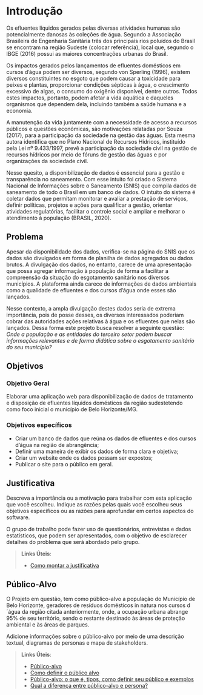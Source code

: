 # Introdução

Os efluentes líquidos gerados pelas diversas atividades humanas são potencialmente danosas às coleções de água. Segundo a Associação Brasileira de Engenharia Sanitária três dos principais rios poluídos do Brasil se encontram na região Sudeste (colocar referência), local que, segundo o IBGE (2016) possui as maiores concentrações urbanas do Brasil. 

Os impactos gerados pelos lançamentos de efluentes domésticos em cursos d’água podem ser diversos, segundo von Sperling (1996), existem diversos constituintes no esgoto que podem causar a toxicidade para peixes e plantas, proporcionar condições sépticas à água, o crescimento excessivo de algas, o consumo do oxigênio disponível, dentre outros. Todos estes impactos, portanto, podem afetar a vida aquática e daqueles organismos que dependem dela, incluindo também a saúde humana e a economia. 

A manutenção da vida juntamente com a necessidade de acesso a recursos públicos e questões econômicas, são motivações relatadas por Souza (2017), para a participação da sociedade na gestão das águas. Esta mesma autora identifica que no Plano Nacional de Recursos Hídricos, instituído pela Lei nº 9.433/1997, prevê a participação da sociedade civil na gestão de recursos hídricos por meio de fóruns de gestão das águas e por organizações da sociedade civil. 

Nesse quesito, a disponibilização de dados é essencial para a gestão e transparência no saneamento. Com esse intuito foi criado o Sistema Nacional de Informações sobre o Saneamento (SNIS) que compila dados de saneamento de todo o Brasil em um banco de dados. O intuito do sistema é coletar dados que permitam monitorar e avaliar a prestação de serviços, definir políticas, projetos e ações para qualificar a gestão, orientar atividades regulatórias, facilitar o controle social e ampliar e melhorar o atendimento à população (BRASIL, 2020). 

## Problema

Apesar da disponibilidade dos dados, verifica-se na página do SNIS que os dados são divulgados em forma de planilha de dados agregados ou dados brutos. A divulgação dos dados, no entanto, carece de uma apresentação que possa agregar informação à população de forma a facilitar a compreensão da situação do esgotamento sanitário nos diversos municípios. A plataforma ainda carece de informações de dados ambientais como a qualidade de efluentes e dos cursos d’água onde esses são lançados. 

Nesse contexto, a ampla divulgação destes dados seria de extrema importância, pois de posse desses, os diversos interessados poderiam cobrar das autoridades ações relativas à água e os efluentes que nelas são lançados. Dessa forma este projeto busca resolver a seguinte questão: _Onde a população e as entidades do terceiro setor podem buscar informações relevantes e de forma didática sobre o esgotamento sanitário do seu município?_

## Objetivos

### Objetivo Geral

Elaborar uma aplicação web para disponibilização de dados de tratamento e disposição de efluentes líquidos domésticos da região sudestetendo como foco inicial o município de Belo Horizonte/MG. 

### Objetivos específicos 

- Criar um banco de dados que reúna os dados de efluentes e dos cursos d’água na região de abrangência; 
- Definir uma maneira de exibir os dados de forma clara e objetiva; 
- Criar um website onde os dados possam ser expostos; 
- Publicar o site para o público em geral.

## Justificativa

Descreva a importância ou a motivação para trabalhar com esta aplicação que você escolheu. Indique as razões pelas quais você escolheu seus objetivos específicos ou as razões para aprofundar em certos aspectos do software.

O grupo de trabalho pode fazer uso de questionários, entrevistas e dados estatísticos, que podem ser apresentados, com o objetivo de esclarecer detalhes do problema que será abordado pelo grupo.

> **Links Úteis**:
> - [Como montar a justificativa](https://guiadamonografia.com.br/como-montar-justificativa-do-tcc/)

## Público-Alvo

O Projeto em questão, tem como público-alvo a população do Município de Belo Horizonte, geradores de resíduos domésticos in natura nos cursos d´água da região citada anteriormente, onde, a ocupação urbana abrange 95% de seu território, sendo o restante destinado às áreas de proteção ambiental e às áreas de parques.

Adicione informações sobre o público-alvo por meio de uma descrição textual, diagramas de personas e mapa de stakeholders.

> **Links Úteis**:
> - [Público-alvo](https://blog.hotmart.com/pt-br/publico-alvo/)
> - [Como definir o público alvo](https://exame.com/pme/5-dicas-essenciais-para-definir-o-publico-alvo-do-seu-negocio/)
> - [Público-alvo: o que é, tipos, como definir seu público e exemplos](https://klickpages.com.br/blog/publico-alvo-o-que-e/)
> - [Qual a diferença entre público-alvo e persona?](https://rockcontent.com/blog/diferenca-publico-alvo-e-persona/)
